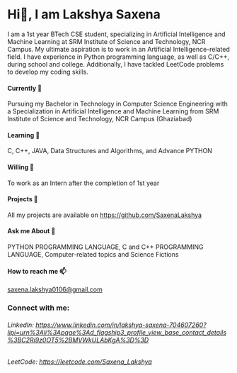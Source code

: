 # Hi👋, I am Lakshya Saxena
I am a 1st year BTech CSE student, specializing in Artificial Intelligence and Machine Learning at SRM Institute of Science and Technology, NCR Campus. My ultimate aspiration is to work in an Artificial Intelligence-related field. I have experience in Python programming language, as well as C/C++, during school and college. Additionally, I have tackled LeetCode problems to develop my coding skills.
#### Currently 🔭
Pursuing my Bachelor in Technology in Computer Science Engineering with a Specialization in Artificial Intelligence and Machine Learning from SRM Institute of Science and Technology, NCR Campus (Ghaziabad)
#### Learning 🌱
C, C++, JAVA, Data Structures and Algorithms, and Advance PYTHON
#### Willing 🤝
To work as an Intern after the completion of 1st year
#### Projects 💫
All my projects are available on https://github.com/SaxenaLakshya
#### Ask me About 💬
PYTHON PROGRAMMING LANGUAGE, C and C++ PROGRAMMING LANGUAGE, Computer-related topics and Science Fictions
#### How to reach me 📫
saxena.lakshya0106@gmail.com
### Connect with me:
###### LinkedIn: https://www.linkedin.com/in/lakshya-saxena-704607260?lipi=urn%3Ali%3Apage%3Ad_flagship3_profile_view_base_contact_details%3BC2Ri9z0OT5%2BMVWkULAbKgA%3D%3D
###### LeetCode: https://leetcode.com/Saxena_Lakshya
